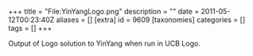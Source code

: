 +++
title = "File:YinYangLogo.png"
description = ""
date = 2011-05-12T00:23:40Z
aliases = []
[extra]
id = 9609
[taxonomies]
categories = []
tags = []
+++

Output of Logo solution to YinYang when run in UCB Logo.
